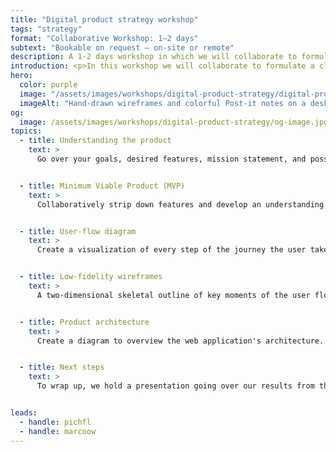 ```yaml
---
title: "Digital product strategy workshop"
tags: "strategy"
format: "Collaborative Workshop: 1–2 days"
subtext: "Bookable on request – on-site or remote"
description: A 1-2 days workshop in which we will collaborate to formulate a clear product vision, establishing a blueprint for your digital product's development process. This workshop is a great kickoff for an MVP project.
introduction: <p>In this workshop we will collaborate to formulate a clear product vision, establishing a blueprint for your digital product's development process. This workshop is a great kickoff for an MVP project. Before starting out, we will gain an overview of your business. Understanding the fundamentals such as your business model, competitor analysis, and users is an essential first step for this strategy workshop.</p>
hero:
  color: purple
  image: "/assets/images/workshops/digital-product-strategy/digital-product-strategy-workshop-hero.jpg"
  imageAlt: "Hand-drawn wireframes and colorful Post-it notes on a desk"
og:
  image: /assets/images/workshops/digital-product-strategy/og-image.jpg
topics:
  - title: Understanding the product
    text: >
      Go over your goals, desired features, mission statement, and possible key performance indicators (KPIs). We also develop personas to gain a better understanding of who we are building this product for


  - title: Minimum Viable Product (MVP)
    text: >
      Collaboratively strip down features and develop an understanding of the product's core functionality. The MVP is the sole focus for the rest of the exercises in the workshop


  - title: User-flow diagram
    text: >
      Create a visualization of every step of the journey the user takes from the entry point to the final interaction


  - title: Low-fidelity wireframes
    text: >
      A two-dimensional skeletal outline of key moments of the user flow diagram. Also called a fat marker sketch because it is made with such broad strokes that adding detail is difficult or impossible. The goal is to focus on communicating the concept rather than creating a detailed solution.


  - title: Product architecture
    text: >
      Create a diagram to overview the web application's architecture.


  - title: Next steps
    text: >
      To wrap up, we hold a presentation going over our results from the workshop. We include a report with a digital version of the user flow diagram, wireframes for MVP, the product architecture diagram, and our <a href="/playbook/">40-page Playbook</a>


leads:
  - handle: pichfl
  - handle: marcoow
---
```


<!--break-->
